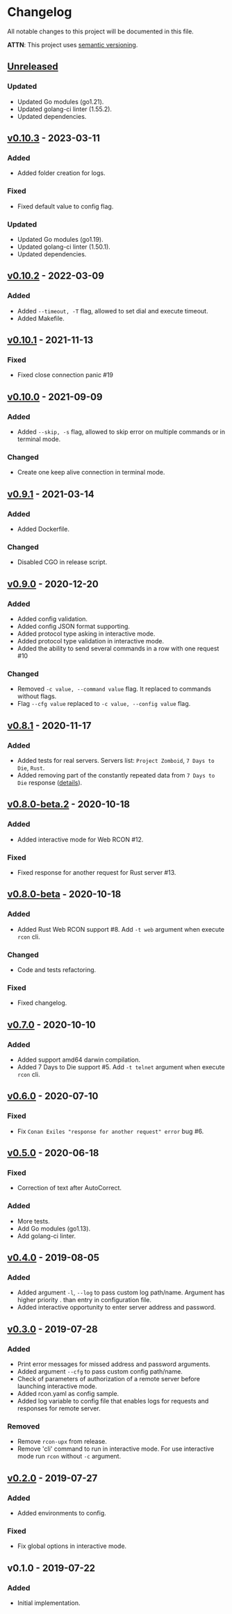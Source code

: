 # Changelog
All notable changes to this project will be documented in this file.

**ATTN**: This project uses [semantic versioning](http://semver.org/).

## [Unreleased]
### Updated
- Updated Go modules (go1.21).
- Updated golang-ci linter (1.55.2).
- Updated dependencies.

## [v0.10.3] - 2023-03-11
### Added
- Added folder creation for logs.

### Fixed
- Fixed default value to config flag.

### Updated
- Updated Go modules (go1.19).
- Updated golang-ci linter (1.50.1).
- Updated dependencies.

## [v0.10.2] - 2022-03-09
### Added
- Added `--timeout, -T` flag, allowed to set dial and execute timeout.
- Added Makefile.

## [v0.10.1] - 2021-11-13
### Fixed
- Fixed close connection panic #19 

## [v0.10.0] - 2021-09-09
### Added
- Added `--skip, -s` flag, allowed to skip error on multiple commands or in terminal mode.

### Changed
- Create one keep alive connection in terminal mode.

## [v0.9.1] - 2021-03-14
### Added
- Added Dockerfile. 

### Changed
- Disabled CGO in release script.

## [v0.9.0] - 2020-12-20
### Added
- Added config validation. 
- Added config JSON format supporting. 
- Added protocol type asking in interactive mode.
- Added protocol type validation in interactive mode.
- Added the ability to send several commands in a row with one request #10

### Changed
- Removed `-c value, --command value` flag. It replaced to commands without flags.
- Flag `--cfg value` replaced to `-c value, --config value` flag. 

## [v0.8.1] - 2020-11-17
### Added
- Added tests for real servers. Servers list: `Project Zomboid`, `7 Days to Die`, `Rust`. 
- Added removing part of the constantly repeated data from `7 Days to Die` response ([details](https://github.com/gorcon/telnet/issues/1)). 

## [v0.8.0-beta.2] - 2020-10-18
### Added
- Added interactive mode for Web RCON #12.

### Fixed
- Fixed response for another request for Rust server #13.

## [v0.8.0-beta] - 2020-10-18
### Added
- Added Rust Web RCON support #8. Add `-t web` argument when execute `rcon` cli.

### Changed
- Code and tests refactoring.

### Fixed
- Fixed changelog.

## [v0.7.0] - 2020-10-10
### Added
- Added support amd64 darwin compilation.
- Added 7 Days to Die support #5. Add `-t telnet` argument when execute `rcon` cli.

## [v0.6.0] - 2020-07-10
### Fixed
- Fix `Conan Exiles "response for another request" error` bug #6.

## [v0.5.0] - 2020-06-18
### Fixed
- Correction of text after AutoCorrect.

### Added
- More tests.
- Add Go modules (go1.13).
- Add golang-ci linter.

## [v0.4.0] - 2019-08-05
### Added
- Added argument `-l`, `--log` to pass custom log path/name. Argument has higher priority .
than entry in configuration file.
- Added interactive opportunity to enter server address and password.

## [v0.3.0] - 2019-07-28
### Added
- Print error messages for missed address and password arguments.
- Added argument `--cfg` to pass custom config path/name.
- Check of parameters of authorization of a remote server before launching interactive mode. 
- Added rcon.yaml as config sample.
- Added log variable to config file that enables logs for requests and responses for remote server.

### Removed
- Remove `rcon-upx` from release.
- Remove 'cli' command to run in interactive mode. For use interactive mode run `rcon` without `-c` argument.

## [v0.2.0] - 2019-07-27
### Added
- Added environments to config.

### Fixed
- Fix global options in interactive mode.

## v0.1.0 - 2019-07-22
### Added
- Initial implementation.

[Unreleased]: https://github.com/gorcon/rcon-cli/compare/v0.10.3...HEAD
[v0.10.3]: https://github.com/gorcon/rcon-cli/compare/v0.10.2...v0.10.3
[v0.10.2]: https://github.com/gorcon/rcon-cli/compare/v0.10.1...v0.10.2
[v0.10.1]: https://github.com/gorcon/rcon-cli/compare/v0.10.0...v0.10.1
[v0.10.0]: https://github.com/gorcon/rcon-cli/compare/v0.9.1...v0.10.0
[v0.9.1]: https://github.com/gorcon/rcon-cli/compare/v0.9.0...v0.9.1
[v0.9.0]: https://github.com/gorcon/rcon-cli/compare/v0.8.1...v0.9.0
[v0.8.1]: https://github.com/gorcon/rcon-cli/compare/v0.8.0-beta.2...v0.8.1
[v0.8.0-beta.2]: https://github.com/gorcon/rcon-cli/compare/v0.8.0-beta...v0.8.0-beta.2
[v0.8.0-beta]: https://github.com/gorcon/rcon-cli/compare/v0.7.0...v0.8.0-beta
[v0.7.0]: https://github.com/gorcon/rcon-cli/compare/v0.6.0...v0.7.0
[v0.6.0]: https://github.com/gorcon/rcon-cli/compare/0.5.0...v0.6.0
[v0.5.0]: https://github.com/gorcon/rcon-cli/compare/v0.4.0...0.5.0
[v0.4.0]: https://github.com/gorcon/rcon-cli/compare/v0.3.0...v0.4.0
[v0.3.0]: https://github.com/gorcon/rcon-cli/compare/v0.2.0...v0.3.0
[v0.2.0]: https://github.com/gorcon/rcon-cli/compare/v0.1.0...v0.2.0
